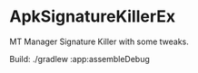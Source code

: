 # ApkSignatureKillerEx

MT Manager Signature Killer with some tweaks.

Build:
./gradlew :app:assembleDebug
